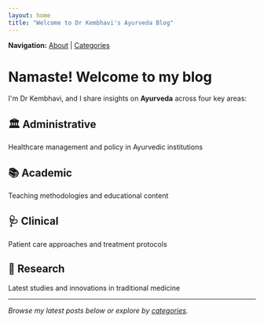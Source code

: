```yaml
---
layout: home
title: "Welcome to Dr Kembhavi's Ayurveda Blog"
---
```


**Navigation:** [About](/about.html) | [Categories](/categories.html)

# Namaste! Welcome to my blog

I'm Dr Kembhavi, and I share insights on **Ayurveda** across four key areas:

## 🏛️ Administrative
Healthcare management and policy in Ayurvedic institutions

## 📚 Academic  
Teaching methodologies and educational content

## 🩺 Clinical
Patient care approaches and treatment protocols

## 🔬 Research
Latest studies and innovations in traditional medicine

---

*Browse my latest posts below or explore by [categories](/categories.html).*
